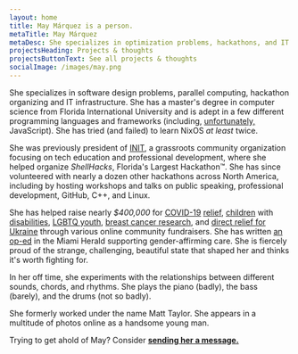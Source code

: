 ```yaml
---
layout: home
title: May Márquez is a person.
metaTitle: May Márquez
metaDesc: She specializes in optimization problems, hackathons, and IT infrastructure.
projectsHeading: Projects & thoughts
projectsButtonText: See all projects & thoughts
socialImage: /images/may.png
---
```

She specializes in software design problems, parallel computing, hackathon organizing and IT infrastructure. She has a master's degree in computer science from Florida International University and is adept in a few different programming languages and frameworks (including, [unfortunately,](https://www.destroyallsoftware.com/talks/wat) JavaScript). She has tried (and failed) to learn NixOS *at least* twice.

She was previously president of [INIT](https://www.weareinit.org/), a grassroots community organization focusing on tech education and professional development, where she helped organize *ShellHacks*, Florida's Largest Hackathon™. She has since volunteered with nearly a dozen other hackathons across North America, including by hosting workshops and talks on public speaking, professional development, GitHub, C++, and Linux.

She has helped raise nearly *$400,000* for [COVID-19](https://ironmanfoundation.donordrive.com/index.cfm?fuseaction=donorDrive.event&eventID=683) [relief](https://events.doctorswithoutborders.org/index.cfm?fuseaction=donate.personalCampaign&participantID=5485), [children](http://web.archive.org/web/20190906001609/https://www.extra-life.org/index.cfm?fuseaction=donorDrive.participant&participantID=348756) with [disabilities](https://tiltify.com/+team-moonlight/tf2-binary-blackout), [LGBTQ youth](https://give.thetrevorproject.org/team/363190), [breast cancer research](https://tiltify.com/+team-moonlight/operation-peculiar-pandemonium), and [direct relief for Ukraine](https://tiltify.com/@potatomvm/rewiredrampage/donate) through various online community fundraisers. She has written [an op-ed](https://www.miamiherald.com/opinion/op-ed/article264182341.html) in the Miami Herald supporting gender-affirming care.  She is fiercely proud of the strange, challenging, beautiful state that shaped her and thinks it's worth fighting for.

In her off time, she experiments with the relationships between different sounds, chords, and rhythms. She plays the piano (badly), the bass (barely), and the drums (not so badly).

She formerly worked under the name Matt Taylor. She appears in a multitude of photos online as a handsome young man.

Trying to get ahold of May? Consider **[sending her a message.](https://www.maymarquez.com/contact/)**